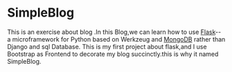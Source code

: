 # SimpleBlog

This is an exercise about blog .In this Blog,we can learn how to use [Flask](http://flask.pocoo.org/)--
a microframework for Python based on Werkzeug and [MongoDB](https://www.mongodb.com/cn) rather than Django and sql Database.
  This is my first project about flask,and I use Bootstrap as Frontend to decorate my blog succinctly.this is why it named SimpleBlog.

